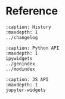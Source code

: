 # Reference

```{toctree}
:caption: History
:maxdepth: 1
../changelog
```

```{toctree}
:caption: Python API
:maxdepth: 1
ipywidgets
../genindex
../modindex
```

```{toctree}
:caption: JS API
:maxdepth: 1
jupyter-widgets
```
